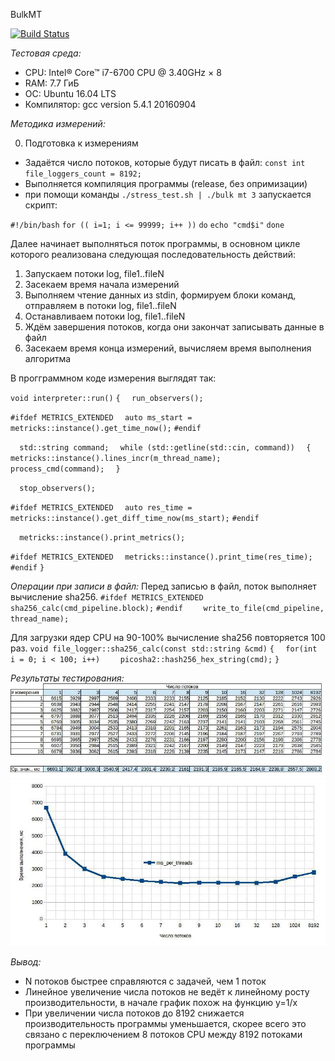BulkMT

[![Build Status](https://travis-ci.org/flanker-d/otuscpp_10_bulkmt.svg?branch=master)](https://travis-ci.org/flanker-d/otuscpp_10_bulkmt)

*Тестовая среда:*
- CPU: Intel® Core™ i7-6700 CPU @ 3.40GHz × 8 
- RAM: 7.7 ГиБ
- ОС: Ubuntu 16.04 LTS
- Компилятор: gcc version 5.4.1 20160904

*Методика измерений:*

0. Подготовка к измерениям

- Задаётся число потоков, которые будут писать в файл: 
`const int file_loggers_count = 8192;`
- Выполняется компиляция программы (release, без опримизации)
- при помощи команды `./stress_test.sh | ./bulk
mt 3` запускается скрипт:
 
`#!/bin/bash`
`for (( i=1; i <= 99999; i++ ))`
`do`
`echo "cmd$i"`
`done`

Далее начинает выполняться поток программы, в основном цикле которого реализована следующая последовательность действий: 

1. Запускаем потоки log, file1..fileN
2. Засекаем время начала измерений
3. Выполняем чтение данных из stdin, формируем блоки команд, отправляем в потоки log, file1..fileN 
4. Останавливаем потоки log, file1..fileN
5. Ждём завершения потоков, когда они закончат записывать данные в файл
6. Засекаем время конца измерений, вычисляем время выполнения алгоритма 

В прогграммном коде измерения выглядят так:

`void interpreter::run()`
`{`
`  run_observers();`

`#ifdef METRICS_EXTENDED`
`  auto ms_start = metricks::instance().get_time_now();`
`#endif`

`  std::string command;`
`  while (std::getline(std::cin, command))`
`  {`
`    metricks::instance().lines_incr(m_thread_name);`
`    process_cmd(command);`
`  }`

`  stop_observers();`

`#ifdef METRICS_EXTENDED`
`  auto res_time = metricks::instance().get_diff_time_now(ms_start);`
`#endif`

`  metricks::instance().print_metrics();`

`#ifdef METRICS_EXTENDED`
`  metricks::instance().print_time(res_time);`
`#endif`
`}`

*Операции при записи в файл:*
Перед записью в файл, поток выполняет вычисление sha256.
`#ifdef METRICS_EXTENDED`
`    sha256_calc(cmd_pipeline.block);`
`#endif`
`    write_to_file(cmd_pipeline, thread_name);`

Для загрузки ядер CPU на 90-100% вычисление sha256 повторяется 100 раз.
`void file_logger::sha256_calc(const std::string &cmd)`
`{`
`  for(int i = 0; i < 100; i++)`
`    picosha2::hash256_hex_string(cmd);`
`}`

*Результаты тестирования:*
![table](https://github.com/flanker-d/otuscpp_10_bulkmt/blob/pics/pics/table.jpg)
![diagram](https://github.com/flanker-d/otuscpp_10_bulkmt/blob/pics/pics/diagram.jpg)

*Вывод:*
- N потоков быстрее справляются с задачей, чем 1 поток
- Линейное увеличение числа потоков не ведёт к линейному росту производительности, в начале график похож на функцию y=1/x
- При увеличении числа потоков до 8192 снижается производительность программы уменьшается, скорее всего это связано с переключением 8 потоков CPU между 8192 потоками программы

